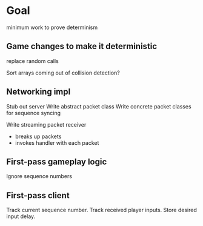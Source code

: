 # Goal

minimum work to prove determinism

## Game changes to make it deterministic

replace random calls

Sort arrays coming out of collision detection?

## Networking impl

Stub out server
Write abstract packet class
Write concrete packet classes for sequence syncing

Write streaming packet receiver

- breaks up packets
- invokes handler with each packet

## First-pass gameplay logic

Ignore sequence numbers

## First-pass client

Track current sequence number.
Track received player inputs.
Store desired input delay.
